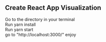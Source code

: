 ## Create React App Visualization

Go to the directory in your terminal<br/>
Run yarn install <br/>
Run yarn start<br/>
go to "http://localhost:3000/" enjoy 
<br/>
